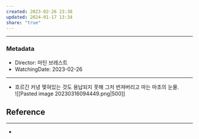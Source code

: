 ```yaml
---  
created: 2023-02-26 23:38  
updated: 2024-01-17 13:34  
share: "true"  
---  
```

  
---  
### Metadata  
- Director: 마틴 브레스트  
- WatchingDate: 2023-02-26  
---  
  
- 흐르긴 커녕 맺혀있는 것도 용납되지 못해 그저 번져버리고 마는 마초의 눈물.    
![[Pasted image 20230316094449.png|500]]  
  
  
  
  
## Reference  
---  
- 